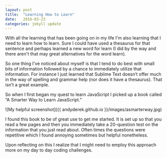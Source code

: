 ```yaml
---
layout: post
title:  "Learning How to Learn"
date:   2016-03-23 
categories: jekyll update
---
```


With all the learning that has been going on in my life I'm also learning that I need to learn how to learn.  Sure I could have used a thesaurus for that sentence and perhaps learned a new word for learn (I did by the way and there aren't that may great alternatives for the word learn).

So one thing I've noticed about myself is that I tend to do best with small bits of information followed by a chance to immediately utilize that information.  For instance I just learned that Sublime Text doesn’t offer much in the way of spelling and grammar help (nor does it have a thesaurus).  That isn’t a great example.

So when I first began my quest to learn JavaScript I picked up a book called “A Smarter Way to Learn JavaScript.”  

![My helpful screenshot]({{ andyderek.github.io }}/images/asmarterway.jpg)

I found this book to be of great use to get me started.  It is set up so that you read a few pages and then you immediately take a 20-question test on the information that you just read about.  Often times the questions were repetitive which I found annoying sometimes but helpful nonetheless.

Upon reflecting on this I realize that I might need to employ this approach more on my day to day coding challenges.

 
